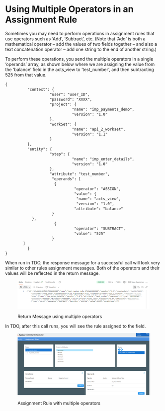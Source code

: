 # Using Multiple Operators in an Assignment Rule

Sometimes you may need to perform operations in assignment rules that use operators such as ‘Add’, ‘Subtract’, etc.  (Note that ‘Add’ is both a mathematical operator – add the values of two fields together – and also a text concatenation operator – add one string to the end of another string.)

&#x20;

To perform these operations, you send the multiple operators in a single ‘operands’ array, as shown below where we are assigning the value from the ‘balance’ field in the acts\_view to ‘test\_number’, and then subtracting 525 from that value.

&#x20;

```
{
          "context": {
                    "user": "user_ID",
                    "password": "XXXX",
                    "project": {
                              "name": "imp_payments_demo",
                              "version": "1.0"
                    },
                    "workSet": {
                              "name": "api_2_workset",
                              "version": "1.1"
                    }
          },
          "entity": {
                    "step": {
                              "name": "imp_enter_details",
                              "version": "1.0"
                    },
                    "attribute": "test_number",           
                     "operands": [
                      {
                               "operator": "ASSIGN",
                               "value": {
                                "name": "acts_view",
                                "version": "1.0",
                               "attribute": "balance"
                     }
            },
                      {
                               "operator": "SUBTRACT",
                               "value": "525"
                     }
        ]
          }
}
```

&#x20;

When run in TDO, the response message for a successful call will look very similar to other rules assignment messages.  Both of the operators and their values will be reflected in the return message.

<figure><img src="../../../../../../.gitbook/assets/image (8).png" alt=""><figcaption><p>Return Message using multiple operators</p></figcaption></figure>

In TDO, after this call runs, you will see the rule assigned to the field.

<figure><img src="../../../../../../.gitbook/assets/image (9).png" alt=""><figcaption><p>Assignment Rule with multiple operators</p></figcaption></figure>
